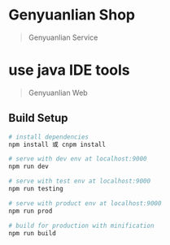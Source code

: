 # Genyuanlian Shop

> Genyuanlian Service 

# use java IDE tools

> Genyuanlian Web 

## Build Setup

``` bash
# install dependencies
npm install 或 cnpm install

# serve with dev env at localhost:9000
npm run dev

# serve with test env at localhost:9000
npm run testing

# serve with product env at localhost:9000
npm run prod

# build for production with minification
npm run build


```
